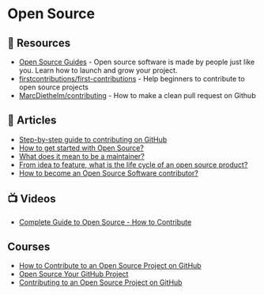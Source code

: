 # Open Source

## 📘 Resources
- [Open Source Guides](https://opensource.guide/) - Open source software is made by people just like you. Learn how to launch and grow your project.
- [firstcontributions/first-contributions](https://github.com/firstcontributions/first-contributions) - Help beginners to contribute to open source projects
- [MarcDiethelm/contributing](https://github.com/MarcDiethelm/contributing) - How to make a clean pull request on Github

## 📕 Articles
- [Step-by-step guide to contributing on GitHub](https://www.dataschool.io/how-to-contribute-on-github/)
- [How to get started with Open Source?](https://event-driven.io/en/how_to_start_with_open_source/)
- [What does it mean to be a maintainer?](https://opensource.guide/best-practices/)
- [From idea to feature, what is the life cycle of an open source product?](https://blog.kuzzle.io/life-cycle-open-source-product)
- [How to become an Open Source Software contributor?](https://sagikazarmark.hu/blog/how-to-become-an-open-source-software-contributor/)

## 📺 Videos
- [Complete Guide to Open Source - How to Contribute](https://www.youtube.com/watch?v=yzeVMecydCE)

## Courses
- [How to Contribute to an Open Source Project on GitHub](https://egghead.io/courses/how-to-contribute-to-an-open-source-project-on-github)
- [Open Source Your GitHub Project](https://www.pluralsight.com/courses/open-source-your-github-project)
- [Contributing to an Open Source Project on GitHub](https://www.pluralsight.com/courses/contributing-open-source-project-github)